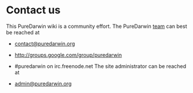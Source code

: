 Contact us
==========

This PureDarwin wiki is a community effort. The PureDarwin [team](team.html) can best be reached at 
-   contact@puredarwin.org
    
-   http://groups.google.com/group/puredarwin
    
-   #puredarwin on irc.freenode.net
The site administrator can be reached at
-   admin@puredarwin.org

